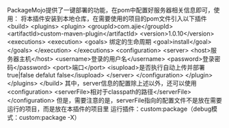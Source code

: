 PackageMojo提供了一键部署的功能，在pom中配置好服务器相关信息即可，使用：
将本插件安装到本地仓库，在需要使用的项目的pom文件引入以下插件
&lt;build&gt;
	&lt;plugins&gt;
		&lt;plugin&gt;
			&lt;groupId&gt;com.ajie&lt;/groupId&gt;
			&lt;artifactId&gt;custom-maven-plugin&lt;/artifactId&gt;
			&lt;version&gt;1.0.10&lt;/version&gt;
			&lt;executions&gt;
				&lt;execution&gt;
					&lt;goals&gt;
						绑定的生命周期
						&lt;goal&gt;install&lt;/goal&gt;
					&lt;/goals&gt;
				&lt;/execution&gt;
			&lt;/executions&gt;
			&lt;configuration&gt;
				&lt;server&gt;
					&lt;host&gt;服务器主机&lt;/host&gt;
					&lt;username&gt;登录的用户名&lt;/username&gt;
					&lt;password&gt;登录密码&lt;/password&gt;
					&lt;port&gt;端口&lt;/port&gt;
					&lt;isupload&gt;是否执行自动上传并部署 true|false defalut false&lt;/isupload&gt;
				&lt;/server&gt;
			&lt;/configuration&gt;
		&lt;/plugin&gt;
	&lt;/plugins&gt;
&lt;/build&gt;
其中，server信息的配置除上述以外，还可以使用
&lt;configuration&gt;
	&lt;serverFile&gt;相对于classpath的路径&lt;/serverFile&gt;	
&lt;/configuration&gt;
但是，需要注意的是，serverFile指向的配置文件不是放在需要运行的项目，而是放在本插件的项目里
运行插件：custom:package（debug模式：custom:package -X）


